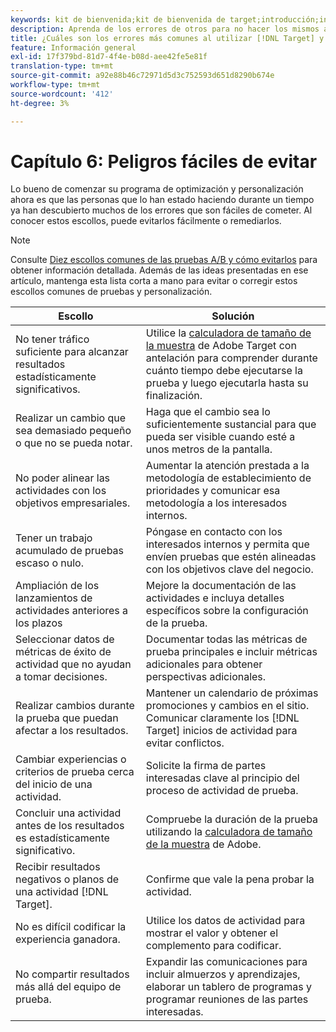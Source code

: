 ```yaml
---
keywords: kit de bienvenida;kit de bienvenida de target;introducción;introducción;introducción
description: Aprenda de los errores de otros para no hacer los mismos al utilizar Adobe [!DNL Target] como parte de su estrategia de pruebas y personalización.
title: ¿Cuáles son los errores más comunes al utilizar [!DNL Target] y cómo puedo evitarlos?
feature: Información general
exl-id: 17f379bd-81d7-4f4e-b08d-aee42fe5e81f
translation-type: tm+mt
source-git-commit: a92e88b46c72971d5d3c752593d651d8290b674e
workflow-type: tm+mt
source-wordcount: '412'
ht-degree: 3%

---
```


# Capítulo 6: Peligros fáciles de evitar

Lo bueno de comenzar su programa de optimización y personalización ahora es que las personas que lo han estado haciendo durante un tiempo ya han descubierto muchos de los errores que son fáciles de cometer. Al conocer estos escollos, puede evitarlos fácilmente o remediarlos.

>[!NOTE]
>
>Consulte [Diez escollos comunes de las pruebas A/B y cómo evitarlos](/help/c-activities/t-test-ab/common-ab-testing-pitfalls.md) para obtener información detallada. Además de las ideas presentadas en ese artículo, mantenga esta lista corta a mano para evitar o corregir estos escollos comunes de pruebas y personalización.

| Escollo | Solución |
| --- | --- |
| No tener tráfico suficiente para alcanzar resultados estadísticamente significativos. | Utilice la [calculadora de tamaño de la muestra](https://docs.adobe.com/content/target-microsite/testcalculator.html) de Adobe Target con antelación para comprender durante cuánto tiempo debe ejecutarse la prueba y luego ejecutarla hasta su finalización. |
| Realizar un cambio que sea demasiado pequeño o que no se pueda notar. | Haga que el cambio sea lo suficientemente sustancial para que pueda ser visible cuando esté a unos metros de la pantalla. |
| No poder alinear las actividades con los objetivos empresariales. | Aumentar la atención prestada a la metodología de establecimiento de prioridades y comunicar esa metodología a los interesados internos. |
| Tener un trabajo acumulado de pruebas escaso o nulo. | Póngase en contacto con los interesados internos y permita que envíen pruebas que estén alineadas con los objetivos clave del negocio. |
| Ampliación de los lanzamientos de actividades anteriores a los plazos | Mejore la documentación de las actividades e incluya detalles específicos sobre la configuración de la prueba. |
| Seleccionar datos de métricas de éxito de actividad que no ayudan a tomar decisiones. | Documentar todas las métricas de prueba principales e incluir métricas adicionales para obtener perspectivas adicionales. |
| Realizar cambios durante la prueba que puedan afectar a los resultados. | Mantener un calendario de próximas promociones y cambios en el sitio. Comunicar claramente los [!DNL Target] inicios de actividad para evitar conflictos. |
| Cambiar experiencias o criterios de prueba cerca del inicio de una actividad. | Solicite la firma de partes interesadas clave al principio del proceso de actividad de prueba. |
| Concluir una actividad antes de los resultados es estadísticamente significativo. | Compruebe la duración de la prueba utilizando la [calculadora de tamaño de la muestra](https://docs.adobe.com/content/target-microsite/testcalculator.html) de Adobe. |
| Recibir resultados negativos o planos de una actividad [!DNL Target]. | Confirme que vale la pena probar la actividad. |
| No es difícil codificar la experiencia ganadora. | Utilice los datos de actividad para mostrar el valor y obtener el complemento para codificar. |
| No compartir resultados más allá del equipo de prueba. | Expandir las comunicaciones para incluir almuerzos y aprendizajes, elaborar un tablero de programas y programar reuniones de las partes interesadas. |
